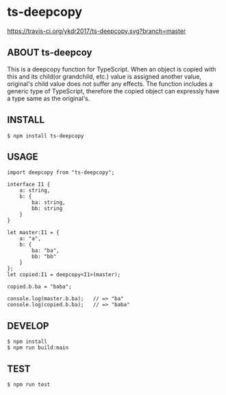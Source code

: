 # ts-deepcopy

https://travis-ci.org/ykdr2017/ts-deepcopy.svg?branch=master

## ABOUT ts-deepcoy

This is a deepcopy function for TypeScript. When an object is copied with this and its child(or grandchild, etc.) value is assigned another value, original's child value does not suffer any effects.
The function includes a generic type of TypeScript, therefore the copied object can expressly have a type same as the original's.

## INSTALL

```
$ npm install ts-deepcopy
```

## USAGE

```
import deepcopy from "ts-deepcopy";

interface I1 {
    a: string,
    b: {
        ba: string,
        bb: string
    }
}

let master:I1 = {
    a: "a",
    b: {
        ba: "ba",
        bb: "bb"
    }
};
let copied:I1 = deepcopy<I1>(master);

copied.b.ba = "baba";

console.log(master.b.ba);   // => "ba"
console.log(copied.b.ba);   // => "baba"
```

## DEVELOP

```
$ npm install
$ npm run build:main
```

## TEST

```
$ npm run test
```
